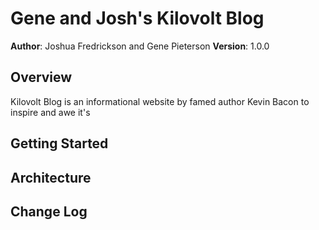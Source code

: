 # Gene and Josh's Kilovolt Blog

**Author**: Joshua Fredrickson and Gene Pieterson
**Version**: 1.0.0 

## Overview
Kilovolt Blog is an informational website by famed author Kevin Bacon to inspire and awe it's  

## Getting Started
<!-- What are the steps that a user must take in order to build this app on their own machine and get it running? -->

## Architecture
<!-- Provide a detailed description of the application design. What technologies (languages, libraries, etc) you're using, and any other relevant design information. -->

## Change Log
<!-- Use this are to document the iterative changes made to your application as each feature is successfully implemented. Use time stamps. Here's an examples:

01-09-2018 12:40pm - Hamburger menu has a jQuery hover and nav menu hides.
01-09-2018 1:46pm - Application now has a CSS stylings.

## Credits and Collaborations
Gene Pieterson & Joshua Fredrickson
jQuery https://jquery.com/
icomoon https://icomoon.io/
